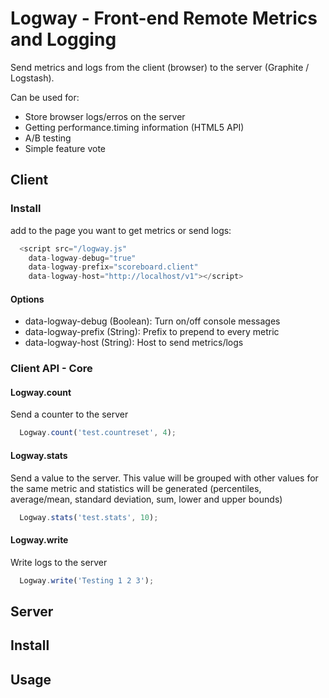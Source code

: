# Logway - Front-end Remote Metrics and Logging

Send metrics and logs from the client (browser)
to the server (Graphite / Logstash).

Can be used for:
* Store browser logs/erros on the server
* Getting performance.timing information (HTML5 API)
* A/B testing
* Simple feature vote

## Client

### Install
  add to the page you want to get metrics or send logs:

```js
  <script src="/logway.js"
    data-logway-debug="true"
    data-logway-prefix="scoreboard.client"
    data-logway-host="http://localhost/v1"></script>
```

#### Options
* data-logway-debug (Boolean): Turn on/off console messages
* data-logway-prefix (String): Prefix to prepend to every metric
* data-logway-host (String): Host to send metrics/logs

### Client API - Core

#### Logway.count
Send a counter to the server
```js
  Logway.count('test.countreset', 4);
```

#### Logway.stats
Send a value to the server. This value will be grouped with other values for the
same metric and statistics will be generated (percentiles, average/mean,
standard deviation, sum, lower and upper bounds)
```js
  Logway.stats('test.stats', 10);
```

#### Logway.write
Write logs to the server
```js
  Logway.write('Testing 1 2 3');
```


## Server

## Install

## Usage

